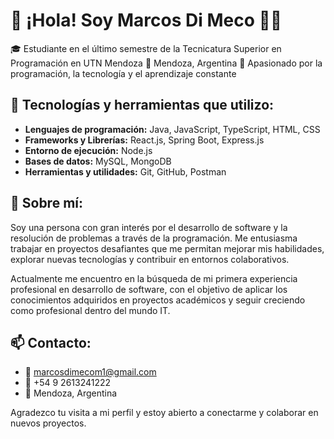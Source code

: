 # 👋 ¡Hola! Soy Marcos Di Meco 👨‍💻

🎓 Estudiante en el último semestre de la Tecnicatura Superior en Programación en UTN Mendoza
📍 Mendoza, Argentina
🚀 Apasionado por la programación, la tecnología y el aprendizaje constante

## 📌 Tecnologías y herramientas que utilizo:

- **Lenguajes de programación:** Java, JavaScript, TypeScript, HTML, CSS  
- **Frameworks y Librerías:** React.js, Spring Boot, Express.js 
- **Entorno de ejecución:** Node.js  
- **Bases de datos:** MySQL, MongoDB 
- **Herramientas y utilidades:** Git, GitHub, Postman

## 🎯 Sobre mí:

Soy una persona con gran interés por el desarrollo de software y la resolución de problemas a través de la programación. Me entusiasma trabajar en proyectos desafiantes que me permitan mejorar mis habilidades, explorar nuevas tecnologías y contribuir en entornos colaborativos.

Actualmente me encuentro en la búsqueda de mi primera experiencia profesional en desarrollo de software, con el objetivo de aplicar los conocimientos adquiridos en proyectos académicos y seguir creciendo como profesional dentro del mundo IT.

## 📫 Contacto:

- 📧 marcosdimecom1@gmail.com  
- 📱 +54 9 2613241222  
- 📍 Mendoza, Argentina  

Agradezco tu visita a mi perfil y estoy abierto a conectarme y colaborar en nuevos proyectos.
